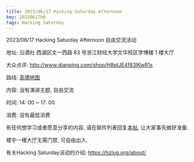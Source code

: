 ```yaml
---
title: 2023/06/17 Hacking Saturday Afternoon
key: 20230617h6
tags: Hacking Saturday
---
```

2023/06/17 Hacking Saturday Afternoon 自由交流活动

地址: 沿酒社 西湖区文一西路 83 号浙江财经大学文华校区学博楼 1 楼大厅

大众点评: <http://www.dianping.com/shop/H8pIJE4f83lKwR1x>

路线: [高德地图](https://surl.amap.com/bDW0oSjgQw)

内容: 没有演讲主题, 自由交流

时间: 14: 00 ~ 17: 00

消费: 没有最低消费

有任何想学习或者愿意分享的内容, 请在邮件列表回复[本帖](https://groups.google.com/g/hzlug/c/VwaUlQNcuiY/m/XxTQ6uBwAgAJ), 让大家事先做好准备.

楼宇一楼大厅无需门禁, 可自由出入.

有关Hacking Saturday活动的介绍: <https://hzlug.org/about/>
